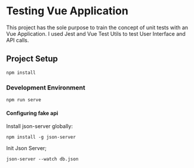 # Testing Vue Application

This project has the sole purpose to train the concept of unit tests with an Vue Application.
I used Jest and Vue Test Utils to test User Interface and API calls.

## Project Setup
```
npm install
```

### Development Environment
```
npm run serve
```

#### Configuring fake api

Install json-server globally:

```
npm install -g json-server
```

Init Json Server;

```
json-server --watch db.json
```

